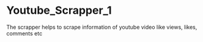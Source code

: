# Youtube_Scrapper_1
The scrapper helps to scrape information of youtube video like views, likes, comments etc
